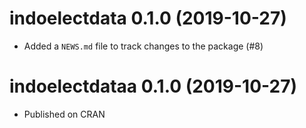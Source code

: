 
<!-- NEWS.md is generated from NEWS.Rmd. Please edit that file -->

# indoelectdata 0.1.0 (2019-10-27)

  - Added a `NEWS.md` file to track changes to the package (\#8)

# indoelectdataa 0.1.0 (2019-10-27)

  - Published on CRAN
